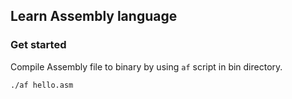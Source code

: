 ## Learn Assembly language

### Get started

Compile Assembly file to binary by using `af` script in bin directory.

```bash
./af hello.asm
```

